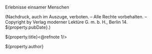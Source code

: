 <p class="toc" id="subtitle">Erlebnisse einsamer Menschen</p>
<p class="toc">(Nachdruck, auch im Auszuge, verboten. – Alle Rechte vorbehalten. – 
Copyright by Verlag moderner Lektüre G.&nbsp;m.&nbsp;b.&nbsp;H., Berlin 14. ${property.pubDate}.)</p>
<p class="toc" id="title">${property.title}<@refnote 1/></p>
<p class="toc" id="author">${property.author}</p>


